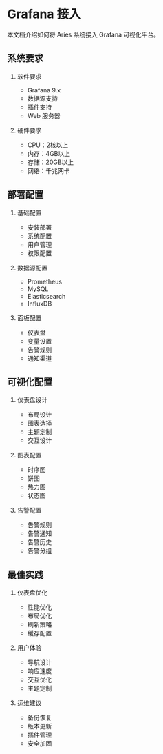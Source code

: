 # Grafana 接入

本文档介绍如何将 Aries 系统接入 Grafana 可视化平台。

## 系统要求

1. 软件要求
   - Grafana 9.x
   - 数据源支持
   - 插件支持
   - Web 服务器

2. 硬件要求
   - CPU：2核以上
   - 内存：4GB以上
   - 存储：20GB以上
   - 网络：千兆网卡

## 部署配置

1. 基础配置
   - 安装部署
   - 系统配置
   - 用户管理
   - 权限配置

2. 数据源配置
   - Prometheus
   - MySQL
   - Elasticsearch
   - InfluxDB

3. 面板配置
   - 仪表盘
   - 变量设置
   - 告警规则
   - 通知渠道

## 可视化配置

1. 仪表盘设计
   - 布局设计
   - 图表选择
   - 主题定制
   - 交互设计

2. 图表配置
   - 时序图
   - 饼图
   - 热力图
   - 状态图

3. 告警配置
   - 告警规则
   - 告警通知
   - 告警历史
   - 告警分组

## 最佳实践

1. 仪表盘优化
   - 性能优化
   - 布局优化
   - 刷新策略
   - 缓存配置

2. 用户体验
   - 导航设计
   - 响应速度
   - 交互优化
   - 主题定制

3. 运维建议
   - 备份恢复
   - 版本更新
   - 插件管理
   - 安全加固 